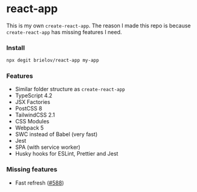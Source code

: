 # react-app

This is my own `create-react-app`. The reason I made this repo is because `create-react-app` has missing features I need.

### Install

```bash
npx degit brielov/react-app my-app
```

### Features

- Similar folder structure as `create-react-app`
- TypeScript 4.2
- JSX Factories
- PostCSS 8
- TailwindCSS 2.1
- CSS Modules
- Webpack 5
- SWC instead of Babel (very fast)
- Jest
- SPA (with service worker)
- Husky hooks for ESLint, Prettier and Jest

### Missing features

- Fast refresh ([#588][588])

[588]: https://github.com/swc-project/swc/issues/588
